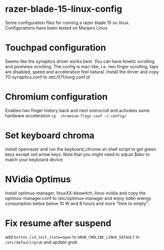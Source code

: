 # razer-blade-15-linux-config
Some configuration files for running a razer blade 15 on linux. Configurations have been tested on Manjaro Linux.

# Touchpad configuration
Seems like the synaptics driver works best. You can have kinetic scrolling and pixelwise scrolling. The config is mac-like, i.e. two finger scrolling, taps are disabled, speed and acceleration feel natural. Install the driver and copy 
70-synaptics.conf to /etc/X11/xorg.conf.d/

# Chromium configuration
Enables two finger history back and next overscroll and activates some hardware acceleration
`cp  chromium-flags.conf ~/.config/`

# Set keyboard chroma
Install openrazer and run the keyboard_chrome.sh shell script to get green keys except red arrow keys. Note that you might need to adjust $dev to match your keyboard device

# NVidia Optimus
Install optimus-manager, linuxXX-bbswitch, linux-nvidia and copy the optimus-manager.conf to /etc/optimus-manager and enjoy   (idle) energy consumption below below 10 W and 8 hours and more "time to empty".

# Fix resume after suspend
add `button.lid_init_state=open` to `GRUB_CMDLINE_LINUX_DEFAULT` in `/etc/default/grub` and update grub
